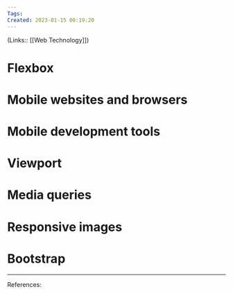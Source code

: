 ```yaml
---
Tags: 
Created: 2023-01-15 00:19:20
---
```

(Links:: [[Web Technology]])
# Flexbox
# Mobile websites and browsers
# Mobile development tools
# Viewport
# Media queries
# Responsive images
# Bootstrap

---
References: